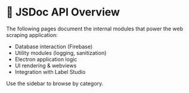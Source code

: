 # 📄 JSDoc API Overview

The following pages document the internal modules that power the web scraping application:

- Database interaction (Firebase)
- Utility modules (logging, sanitization)
- Electron application logic
-  UI rendering & webviews
- Integration with Label Studio

Use the sidebar to browse by category.
